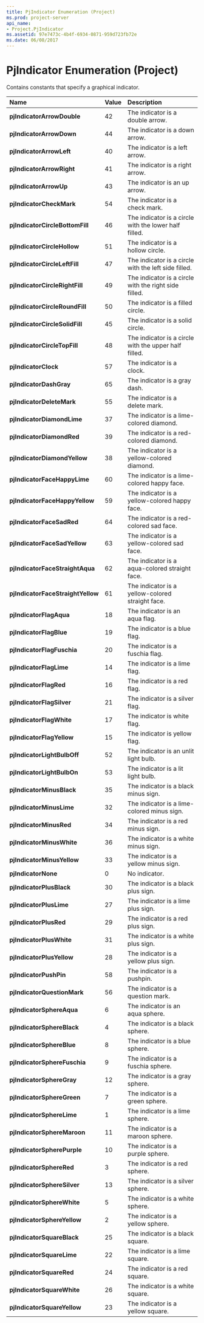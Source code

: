 ```yaml
---
title: PjIndicator Enumeration (Project)
ms.prod: project-server
api_name:
- Project.PjIndicator
ms.assetid: 97e7473c-4b4f-6934-0871-959d723fb72e
ms.date: 06/08/2017
---
```



# PjIndicator Enumeration (Project)

Contains constants that specify a graphical indicator.



|**Name**|**Value**|**Description**|
|:-----|:-----|:-----|
|**pjIndicatorArrowDouble**|42|The indicator is a double arrow.|
|**pjIndicatorArrowDown**|44|The indicator is a down arrow.|
|**pjIndicatorArrowLeft**|40|The indicator is a left arrow.|
|**pjIndicatorArrowRight**|41|The indicator is a right arrow.|
|**pjIndicatorArrowUp**|43|The indicator is an up arrow.|
|**pjIndicatorCheckMark**|54|The indicator is a check mark.|
|**pjIndicatorCircleBottomFill**|46|The indicator is a circle with the lower half filled.|
|**pjIndicatorCircleHollow**|51|The indicator is a hollow circle.|
|**pjIndicatorCircleLeftFill**|47|The indicator is a circle with the left side filled.|
|**pjIndicatorCircleRightFill**|49|The indicator is a circle with the right side filled.|
|**pjIndicatorCircleRoundFill**|50|The indicator is a filled circle. |
|**pjIndicatorCircleSolidFill**|45|The indicator is a solid circle.|
|**pjIndicatorCircleTopFill**|48|The indicator is a circle with the upper half filled. |
|**pjIndicatorClock**|57|The indicator is a clock.|
|**pjIndicatorDashGray**|65|The indicator is a gray dash.|
|**pjIndicatorDeleteMark**|55|The indicator is a delete mark.|
|**pjIndicatorDiamondLime**|37|The indicator is a lime-colored diamond.|
|**pjIndicatorDiamondRed**|39|The indicator is a red-colored diamond.|
|**pjIndicatorDiamondYellow**|38|The indicator is a yellow-colored diamond.|
|**pjIndicatorFaceHappyLime**|60|The indicator is a lime-colored happy face.|
|**pjIndicatorFaceHappyYellow**|59|The indicator is a yellow-colored happy face.|
|**pjIndicatorFaceSadRed**|64|The indicator is a red-colored sad face.|
|**pjIndicatorFaceSadYellow**|63|The indicator is a yellow-colored sad face.|
|**pjIndicatorFaceStraightAqua**|62|The indicator is a aqua-colored straight face.|
|**pjIndicatorFaceStraightYellow**|61|The indicator is a yellow-colored straight face.|
|**pjIndicatorFlagAqua**|18|The indicator is an aqua flag.|
|**pjIndicatorFlagBlue**|19|The indicator is a blue flag.|
|**pjIndicatorFlagFuschia**|20|The indicator is a fuschia flag.|
|**pjIndicatorFlagLime**|14|The indicator is a lime flag.|
|**pjIndicatorFlagRed**|16|The indicator is a red flag.|
|**pjIndicatorFlagSilver**|21|The indicator is a silver flag.|
|**pjIndicatorFlagWhite**|17|The indicator is white flag.|
|**pjIndicatorFlagYellow**|15|The indicator is yellow flag.|
|**pjIndicatorLightBulbOff**|52|The indicator is an unlit light bulb.|
|**pjIndicatorLightBulbOn**|53|The indicator is a lit light bulb.|
|**pjIndicatorMinusBlack**|35|The indicator is a black minus sign.|
|**pjIndicatorMinusLime**|32|The indicator is a lime-colored minus sign.|
|**pjIndicatorMinusRed**|34|The indicator is a red minus sign.|
|**pjIndicatorMinusWhite**|36|The indicator is a white minus sign.|
|**pjIndicatorMinusYellow**|33|The indicator is a yellow minus sign.|
|**pjIndicatorNone**|0|No indicator. |
|**pjIndicatorPlusBlack**|30|The indicator is a black plus sign.|
|**pjIndicatorPlusLime**|27|The indicator is a lime plus sign.|
|**pjIndicatorPlusRed**|29|The indicator is a red plus sign.|
|**pjIndicatorPlusWhite**|31|The indicator is a white plus sign.|
|**pjIndicatorPlusYellow**|28|The indicator is a yellow plus sign.|
|**pjIndicatorPushPin**|58|The indicator is a pushpin.|
|**pjIndicatorQuestionMark**|56|The indicator is a question mark.|
|**pjIndicatorSphereAqua**|6|The indicator is an aqua sphere.|
|**pjIndicatorSphereBlack**|4|The indicator is a black sphere.|
|**pjIndicatorSphereBlue**|8|The indicator is a blue sphere.|
|**pjIndicatorSphereFuschia**|9|The indicator is a fuschia sphere.|
|**pjIndicatorSphereGray**|12|The indicator is a gray sphere.|
|**pjIndicatorSphereGreen**|7|The indicator is a green sphere.|
|**pjIndicatorSphereLime**|1|The indicator is a lime sphere.|
|**pjIndicatorSphereMaroon**|11|The indicator is a maroon sphere.|
|**pjIndicatorSpherePurple**|10|The indicator is a purple sphere.|
|**pjIndicatorSphereRed**|3|The indicator is a red sphere.|
|**pjIndicatorSphereSilver**|13|The indicator is a silver sphere.|
|**pjIndicatorSphereWhite**|5|The indicator is a white sphere.|
|**pjIndicatorSphereYellow**|2|The indicator is a yellow sphere.|
|**pjIndicatorSquareBlack**|25|The indicator is a black square.|
|**pjIndicatorSquareLime**|22|The indicator is a lime square.|
|**pjIndicatorSquareRed**|24|The indicator is a red square.|
|**pjIndicatorSquareWhite**|26|The indicator is a white square.|
|**pjIndicatorSquareYellow**|23|The indicator is a yellow square.|

